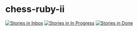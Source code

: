 # chess-ruby-ii
[![Stories in Inbox](https://badge.waffle.io/BH792/chess-ruby-ii.png?label=inbox&title=Inbox)](http://waffle.io/BH792/chess-ruby-ii)
[![Stories in In Progress](https://badge.waffle.io/BH792/chess-ruby-ii.png?label=in%20progress&title=In%20Progress)](http://waffle.io/BH792/chess-ruby-ii)
[![Stories in Done](https://badge.waffle.io/BH792/chess-ruby-ii.png?label=done&title=Done)](http://waffle.io/BH792/chess-ruby-ii)


